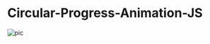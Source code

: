 # Circular-Progress-Animation-JS
![pic](https://github.com/Sameer-Shaik91210/Circular-Progress-Animation-JS/assets/123362821/35466746-97e8-4ae4-ae4e-f02617dd415f)
